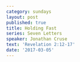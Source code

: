 ```yaml
---
category: sundays
layout: post
published: true
title: Holding Fast
series: Seven Letters
speaker: Jonathan Cruse
text: 'Revelation 2:12-17'
date: '2017-03-05'
---
```

